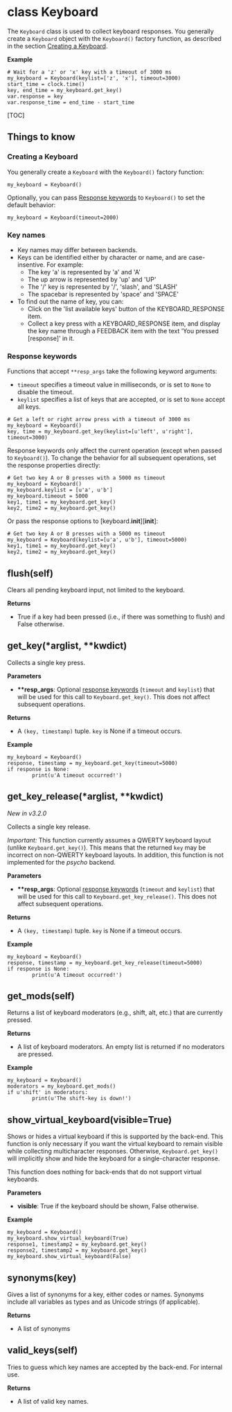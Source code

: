 <div class="ClassDoc YAMLDoc" markdown="1">

# class __Keyboard__

The `Keyboard` class is used to collect keyboard responses. You generally create
a `Keyboard` object with the `Keyboard()` factory function, as described in the
section [Creating a Keyboard](#creating-a-keyboard).

__Example__

~~~ .python
# Wait for a 'z' or 'x' key with a timeout of 3000 ms
my_keyboard = Keyboard(keylist=['z', 'x'], timeout=3000)
start_time = clock.time()
key, end_time = my_keyboard.get_key()
var.response = key
var.response_time = end_time - start_time
~~~

[TOC]

## Things to know

### Creating a Keyboard

You generally create a `Keyboard` with the `Keyboard()` factory function:

~~~ .python
my_keyboard = Keyboard()
~~~

Optionally, you can pass [Response keywords](#response-keywords) to `Keyboard()`
to set the default behavior:

~~~ .python
my_keyboard = Keyboard(timeout=2000)
~~~

### Key names

- Key names may differ between backends.
- Keys can be identified either by character or name, and are case-insentive.
  For example:
  - The key 'a' is represented by 'a' and 'A'
  - The up arrow is represented by 'up' and 'UP'
  - The '/' key is represented by '/', 'slash', and 'SLASH'
  - The spacebar is represented by 'space' and 'SPACE'
- To find out the name of key, you can:
  - Click on the 'list available keys' button of the KEYBOARD_RESPONSE item.
  - Collect a key press with a KEYBOARD_RESPONSE item, and display the key name
    through a FEEDBACK item with the text 'You pressed [response]' in it.

### Response keywords

Functions that accept `**resp_args` take the following keyword arguments:

- `timeout` specifies a timeout value in milliseconds, or is set to `None` to
  disable the timeout.
- `keylist` specifies a list of keys that are accepted, or is set to `None`
  accept all keys.

~~~ .python
# Get a left or right arrow press with a timeout of 3000 ms
my_keyboard = Keyboard()
key, time = my_keyboard.get_key(keylist=[u'left', u'right'], timeout=3000)
~~~

Response keywords only affect the current operation (except when passed to
`Keyboard()`). To change the behavior for all subsequent
operations, set the response properties directly:

~~~ .python
# Get two key A or B presses with a 5000 ms timeout
my_keyboard = Keyboard()
my_keyboard.keylist = [u'a', u'b']
my_keyboard.timeout = 5000
key1, time1 = my_keyboard.get_key()
key2, time2 = my_keyboard.get_key()
~~~

Or pass the response options to [keyboard.__init__][__init__]:

~~~ .python
# Get two key A or B presses with a 5000 ms timeout
my_keyboard = Keyboard(keylist=[u'a', u'b'], timeout=5000)
key1, time1 = my_keyboard.get_key()
key2, time2 = my_keyboard.get_key()
~~~

## flush(self)

Clears all pending keyboard input, not limited to the keyboard.



__Returns__

- True if a key had been pressed (i.e., if there was something to
flush) and False otherwise.


## get_key(\*arglist, \*\*kwdict)

Collects a single key press.


__Parameters__

- **\*\*resp_args**: Optional [response keywords](#response-keywords) (`timeout` and
`keylist`) that will be used for this call to `Keyboard.get_key()`.
This does not affect subsequent operations.

__Returns__

- A `(key, timestamp)` tuple. `key` is None if a timeout occurs.

__Example__

~~~ .python
my_keyboard = Keyboard()
response, timestamp = my_keyboard.get_key(timeout=5000)
if response is None:
        print(u'A timeout occurred!')
~~~



## get_key_release(\*arglist, \*\*kwdict)

*New in v3.2.0*

Collects a single key release.

*Important:* This
function currently assumes a QWERTY keyboard
layout (unlike
`Keyboard.get_key()`). This means that the returned
`key` may be
incorrect on non-QWERTY keyboard layouts. In addition,
this function is
not implemented for the *psycho* backend.

__Parameters__

- **\*\*resp_args**: Optional [response keywords](#response-keywords) (`timeout` and
`keylist`) that will be used for this call to
`Keyboard.get_key_release()`. This does not affect subsequent
operations.

__Returns__

- A `(key, timestamp)` tuple. `key` is None if a timeout occurs.

__Example__

~~~ .python
my_keyboard = Keyboard()
response, timestamp = my_keyboard.get_key_release(timeout=5000)
if response is None:
        print(u'A timeout occurred!')
~~~



## get_mods(self)

Returns a list of keyboard moderators (e.g., shift, alt, etc.) that
are currently pressed.



__Returns__

- A list of keyboard moderators. An empty list is returned if no
moderators are pressed.

__Example__

~~~ .python
my_keyboard = Keyboard()
moderators = my_keyboard.get_mods()
if u'shift' in moderators:
        print(u'The shift-key is down!')
~~~



## show_virtual_keyboard(visible=True)

Shows or hides a virtual keyboard if this is supported by the
back-end. This function is only necessary if you want the virtual
keyboard to remain visible while collecting multicharacter
responses. Otherwise, `Keyboard.get_key()` will implicitly show and
hide the keyboard for a single-character response.

This function does nothing for back-ends that do not support virtual
keyboards.

__Parameters__

- **visible**: True if the keyboard should be shown, False otherwise.

__Example__

~~~ .python
my_keyboard = Keyboard()
my_keyboard.show_virtual_keyboard(True)
response1, timestamp2 = my_keyboard.get_key()
response2, timestamp2 = my_keyboard.get_key()
my_keyboard.show_virtual_keyboard(False)
~~~



## synonyms(key)

Gives a list of synonyms for a key, either codes or names. Synonyms
include all variables as types and as Unicode strings (if applicable).



__Returns__

- A list of synonyms


## valid_keys(self)

Tries to guess which key names are accepted by the back-end. For
internal use.



__Returns__

- A list of valid key names.


</div>

